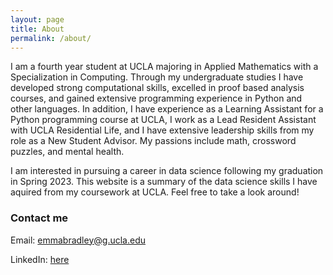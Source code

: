 ```yaml
---
layout: page
title: About
permalink: /about/
---
```


I am a fourth year student at UCLA majoring in Applied Mathematics with a Specialization in Computing. Through my undergraduate studies I have developed strong computational skills, excelled in proof based analysis courses, and gained extensive programming experience in Python and other languages. In addition, I have experience as a Learning Assistant for a Python programming course at UCLA, I work as a Lead Resident Assistant with UCLA Residential Life, and I have extensive leadership skills from my role as a New Student Advisor. My passions include math, crossword puzzles, and mental health. 

I am interested in pursuing a career in data science following my graduation in Spring 2023. This website is a summary of the data science skills I have aquired from my coursework at UCLA. Feel free to take a look around!

### Contact me

Email: [emmabradley@g.ucla.edu](mailto:emmabradley@g.ucla.edu)

LinkedIn: [here](https://www.linkedin.com/in/emma-bradley-8a778b21a/)
